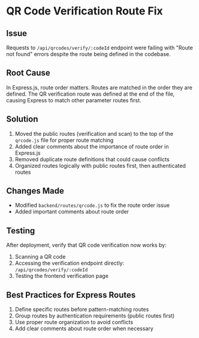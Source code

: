 # QR Code Verification Route Fix

## Issue
Requests to `/api/qrcodes/verify/:codeId` endpoint were failing with "Route not found" errors despite the route being defined in the codebase.

## Root Cause
In Express.js, route order matters. Routes are matched in the order they are defined. The QR verification route was defined at the end of the file, causing Express to match other parameter routes first.

## Solution
1. Moved the public routes (verification and scan) to the top of the `qrcode.js` file for proper route matching
2. Added clear comments about the importance of route order in Express.js
3. Removed duplicate route definitions that could cause conflicts
4. Organized routes logically with public routes first, then authenticated routes

## Changes Made
- Modified `backend/routes/qrcode.js` to fix the route order issue
- Added important comments about route order

## Testing
After deployment, verify that QR code verification now works by:
1. Scanning a QR code
2. Accessing the verification endpoint directly: `/api/qrcodes/verify/:codeId`
3. Testing the frontend verification page

## Best Practices for Express Routes
1. Define specific routes before pattern-matching routes
2. Group routes by authentication requirements (public routes first)
3. Use proper route organization to avoid conflicts
4. Add clear comments about route order when necessary
